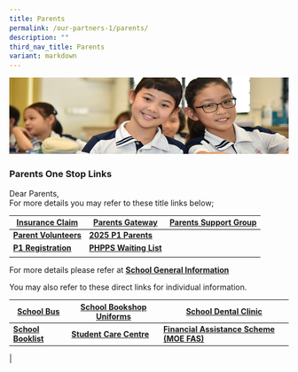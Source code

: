 ```yaml
---
title: Parents
permalink: /our-partners-1/parents/
description: ""
third_nav_title: Parents
variant: markdown
---
```

![](/images/Website%20Banners%20Subpage/948x260%20masterhead%20-%20Our%20Partners3.jpg)

### Parents One Stop Links
Dear Parents,  
For more details you may refer to these title links below;  

| **[Insurance Claim](https://www.peihwapresbyterianpri.moe.edu.sg/our-partners-1/parents/insurance-claim/)**                                             |**[Parents Gateway](https://www.peihwapresbyterianpri.moe.edu.sg/our-partners-1/parents/parents-gateway/)**                                             | **[Parents Support Group](https://www.peihwapresbyterianpri.moe.edu.sg/our-partners-1/parents/parents-support-group/)** |
| -------- | -------- | -------- |
| **[Parent Volunteers](https://www.peihwapresbyterianpri.moe.edu.sg/our-partners-1/parents/parent-volunteers/)**                                         | **[2025 P1 Parents](https://www.peihwapresbyterianpri.moe.edu.sg/our-partners-1/parents/2025-p1-parents/)**                                             
|**[P1 Registration](https://www.moe.gov.sg/primary/p1-registration)**| **[PHPPS Waiting List](https://go.gov.sg/phppswaitinglist)**
||   


  
For more details please refer at [**School General Information**](https://www.peihwapresbyterianpri.moe.edu.sg/about-pei-hwa/general-information/)

You may also refer to these direct links for individual information.


| **[School Bus](https://www.peihwapresbyterianpri.moe.edu.sg/about-pei-hwa/school-service-providers/school-bus/)**                                  |**[School Bookshop Uniforms](https://www.peihwapresbyterianpri.moe.edu.sg/about-pei-hwa/school-service-providers/school-bookshop-uniforms/)**                                                                                                                                                                                                                          | **[School Dental Clinic](https://www.peihwapresbyterianpri.moe.edu.sg/about-pei-hwa/school-service-providers/school-dental-clinic/)** |
| -------- | -------- | -------- |
| **[School Booklist](https://www.peihwapresbyterianpri.moe.edu.sg/about-pei-hwa/general-information/school-booklist/)**                              | **[Student Care Centre](https://www.peihwapresbyterianpri.moe.edu.sg/about-pei-hwa/school-service-providers/student-care-centre/)**    | **[Financial Assistance Scheme (MOE FAS)](https://www.peihwapresbyterianpri.moe.edu.sg/about-pei-hwa/general-information/financial-support/)**     |
|